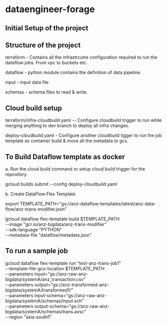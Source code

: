 # dataengineer-forage

## Initial Setup of the project



## Structure of the project

terraform - Contains all the infrastrcutre configuration required to run the dataflow jobs. From vpc to buckets etc.

dataflow - python module contains the definition of data pipeline.

input - input data file

schemas - schema files to read & write.

## Cloud build setup

terraform/infra-cloudbuild.yaml   -- Configure cloudbuild trigger to run while merging anything to dev branch to deploy all infra changes.

deploy-cloudbuild.yaml - Configure another cloudbuild tigger to run the job template as container build & move all the metadata to gcs.


## To Build Dataflow template as docker

a. Run the cloud build command or setup cloud build trigger for the repository.

gcloud builds submit --config deploy-cloudbuild.yaml

b. Create DataFlow Flex Template

export TEMPLATE_PATH="gs://anz-dataflow-templates/latest/anz-data-flow/anz-trans-modifier.json"

gcloud dataflow flex-template build $TEMPLATE_PATH \
--image "gcr.io/anz-bigdata/anz-trans-modifier" \
--sdk-language "PYTHON" \
--metadata-file "dataflow/metadata.json"

## To run a sample job

gcloud dataflow flex-template run "test-anz-trans-job1" \
--template-file-gcs-location $TEMPLATE_PATH \
--parameters input="gs://anz-raw-anz-bigdata/systemA/anz_transaction.csv" \
--parameters output="gs://anz-transformed-anz-bigdata/systemA/transformed1/" \
--parameters input-schema="gs://anz-raw-anz-bigdata/systemA/schemas/input.sch" \
--parameters output-schema="gs://anz-raw-anz-bigdata/systemA/schemas/trans.avsc" \
--region "asia-south1"


